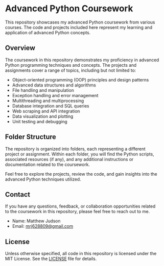 # Advanced Python Coursework

This repository showcases my advanced Python coursework from various courses. The code and projects included here represent my learning and application of advanced Python concepts.

## Overview

The coursework in this repository demonstrates my proficiency in advanced Python programming techniques and concepts. The projects and assignments cover a range of topics, including but not limited to:

- Object-oriented programming (OOP) principles and design patterns
- Advanced data structures and algorithms
- File handling and manipulation
- Exception handling and error management
- Multithreading and multiprocessing
- Database integration and SQL queries
- Web scraping and API integration
- Data visualization and plotting
- Unit testing and debugging

## Folder Structure

The repository is organized into folders, each representing a different project or assignment. Within each folder, you will find the Python scripts, associated resources (if any), and any additional instructions or documentation related to the coursework.

Feel free to explore the projects, review the code, and gain insights into the advanced Python techniques utilized.

## Contact

If you have any questions, feedback, or collaboration opportunities related to the coursework in this repository, please feel free to reach out to me.

- Name: Matthew Judson
- Email: mrj628809@gmail.com

## License

Unless otherwise specified, all code in this repository is licensed under the MIT License. See the [LICENSE](LICENSE) file for details.

